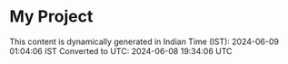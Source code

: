 # My Project

This content is dynamically generated in Indian Time (IST): 2024-06-09 01:04:06 IST
Converted to UTC: 2024-06-08 19:34:06 UTC
